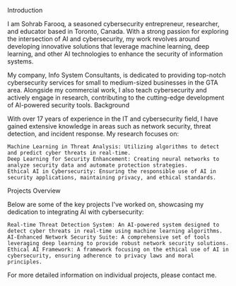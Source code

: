 Introduction

I am Sohrab Farooq, a seasoned cybersecurity entrepreneur, researcher, and educator based in Toronto, Canada. With a strong passion for exploring the intersection of AI and cybersecurity, my work revolves around developing innovative solutions that leverage machine learning, deep learning, and other AI technologies to enhance the security of information systems.

My company, Info System Consultants, is dedicated to providing top-notch cybersecurity services for small to medium-sized businesses in the GTA area. Alongside my commercial work, I also teach cybersecurity and actively engage in research, contributing to the cutting-edge development of AI-powered security tools.
Background

With over 17 years of experience in the IT and cybersecurity field, I have gained extensive knowledge in areas such as network security, threat detection, and incident response. My research focuses on:

    Machine Learning in Threat Analysis: Utilizing algorithms to detect and predict cyber threats in real-time.
    Deep Learning for Security Enhancement: Creating neural networks to analyze security data and automate protection strategies.
    Ethical AI in Cybersecurity: Ensuring the responsible use of AI in security applications, maintaining privacy, and ethical standards.

Projects Overview

Below are some of the key projects I've worked on, showcasing my dedication to integrating AI with cybersecurity:

    Real-time Threat Detection System: An AI-powered system designed to detect cyber threats in real-time using machine learning algorithms. 
    AI-Enhanced Network Security Suite: A comprehensive set of tools leveraging deep learning to provide robust network security solutions. 
    Ethical AI Framework: A framework focusing on the ethical use of AI in cybersecurity, ensuring adherence to privacy laws and moral principles. 

For more detailed information on individual projects, please contact me.
